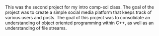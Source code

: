 This was the second project for my intro comp-sci class. The goal of the project
was to create a simple social media platform that keeps track of various users
and posts. The goal of this project was to consolidate an understanding of object oriented programming within C++, as well as an understanding of file streams.
